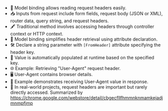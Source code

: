 - 📝 Model binding allows reading request headers easily.
- 📥 Inputs from request include form fields, request body (JSON or XML), router data, query string, and request headers.
- 🖋 Traditional method involves accessing headers through controller context or HTTP context.
- 🎯 Model binding simplifies header retrieval using attribute declaration.
- 🛠 Declare a string parameter with `[FromHeader]` attribute specifying the header key.
- 🔄 Value is automatically populated at runtime based on the specified key.
- 🌐 Example: Retrieving "User-Agent" request header.
- 🖥 User-Agent contains browser details.
- 🔄 Example demonstrates receiving User-Agent value in response.
- 🚀 In real-world projects, request headers are important but rarely directly accessed.
Summarized by https://chrome.google.com/webstore/detail/cbgecfllfhmmnknmamkejadjmnmpfjmp
